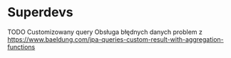 # Superdevs

TODO
Customizowany query
Obsługa błędnych danych
problem z https://www.baeldung.com/jpa-queries-custom-result-with-aggregation-functions